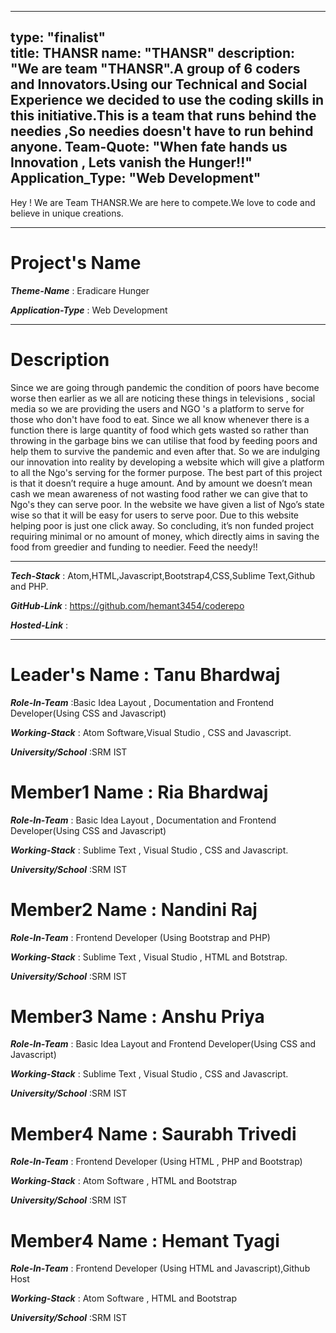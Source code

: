 
---
type: "finalist"                   
title: THANSR
name: "THANSR"
description: "We are team "THANSR".A group of 6 coders and Innovators.Using our Technical and Social Experience we decided to use the coding skills in this initiative.This is a team that runs behind the needies ,So needies doesn't have to run behind anyone.
Team-Quote: "When fate hands us Innovation , Lets vanish the Hunger!!"
Application_Type: "Web Development"
---

Hey ! We are Team THANSR.We are here to compete.We love to code and believe in unique creations.


---

# Project's Name

_**Theme-Name**_ : Eradicare Hunger

_**Application-Type**_ : Web Development 

---

# Description

Since we are going through pandemic the condition of poors have become worse then earlier as we all are noticing these things in televisions , social media so we are providing the users and NGO 's a platform to serve for those who don't have food  to eat.
Since we all know whenever there is a function there is large quantity of food which gets wasted so rather than throwing in the garbage bins we can utilise that food by feeding poors and help them to survive the pandemic and even after that.
So we are indulging our innovation into reality by developing a website which will give a platform to all the Ngo's serving for the former purpose.
The best part of this project is that it doesn’t require a huge amount. And by amount we doesn’t mean cash we mean awareness of not wasting food rather we can give that to Ngo's they can serve poor. In the website we have given a list of Ngo’s state wise so that it will be easy for users to serve poor. Due to this website helping poor is just one click away. So concluding, it’s non funded project requiring minimal or no amount of money, which directly aims in saving the food from greedier and funding to needier.
Feed the needy!!


---

_**Tech-Stack**_  :  Atom,HTML,Javascript,Bootstrap4,CSS,Sublime Text,Github and PHP. 

_**GitHub-Link**_ :  https://github.com/hemant3454/coderepo 

_**Hosted-Link**_ :   


---


# Leader's Name : Tanu Bhardwaj

_**Role-In-Team**_  :Basic Idea Layout , Documentation and Frontend Developer(Using CSS and Javascript)

_**Working-Stack**_ : Atom Software,Visual Studio , CSS and Javascript.

_**University/School**_ :SRM IST


# Member1 Name : Ria Bhardwaj

_**Role-In-Team**_  : Basic Idea Layout , Documentation and Frontend Developer(Using CSS and Javascript)

_**Working-Stack**_ : Sublime Text , Visual Studio , CSS and Javascript.

_**University/School**_ :SRM IST



# Member2 Name : Nandini Raj

_**Role-In-Team**_  : Frontend Developer (Using Bootstrap and PHP)

_**Working-Stack**_ : Sublime Text , Visual Studio , HTML and Botstrap.

_**University/School**_ :SRM IST



# Member3 Name : Anshu Priya

_**Role-In-Team**_  :  Basic Idea Layout and Frontend Developer(Using CSS and Javascript)

_**Working-Stack**_ : Sublime Text , Visual Studio , CSS and Javascript.

_**University/School**_ :SRM IST



# Member4 Name : Saurabh Trivedi

_**Role-In-Team**_  : Frontend Developer (Using HTML , PHP and Bootstrap)

_**Working-Stack**_ : Atom Software , HTML and Bootstrap

_**University/School**_ :SRM IST


# Member4 Name : Hemant Tyagi

_**Role-In-Team**_  : Frontend Developer (Using HTML and Javascript),Github Host

_**Working-Stack**_ : Atom Software , HTML and Bootstrap

_**University/School**_ :SRM IST


